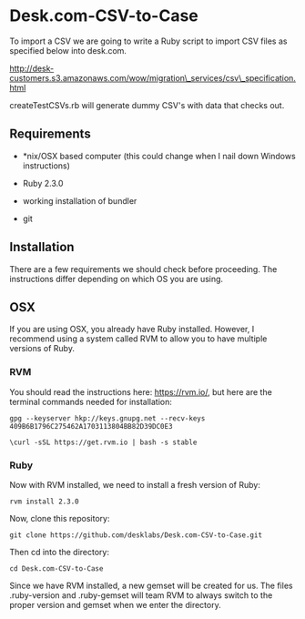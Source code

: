 Desk.com-CSV-to-Case
====================

To import a CSV we are going to write a Ruby script to import CSV files as
specified below into desk.com.

http://desk-customers.s3.amazonaws.com/wow/migration\_services/csv\_specification.html

createTestCSVs.rb will generate dummy CSV's with data that checks out.

Requirements
------------

-   \*nix/OSX based computer (this could change when I nail down Windows
    instructions)

-   Ruby 2.3.0

-   working installation of bundler

-   git

Installation
------------

There are a few requirements we should check before proceeding. The instructions
differ depending on which OS you are using.

OSX
---

If you are using OSX, you already have Ruby installed. However, I recommend
using a system called RVM to allow you to have multiple versions of Ruby.

### RVM

You should read the instructions here: <https://rvm.io/>, but here are the
terminal commands needed for installation:

`gpg --keyserver hkp://keys.gnupg.net --recv-keys
409B6B1796C275462A1703113804BB82D39DC0E3`

`\curl -sSL https://get.rvm.io | bash -s stable`

### Ruby

Now with RVM installed, we need to install a fresh version of Ruby:

`rvm install 2.3.0`

Now, clone this repository:

`git clone https://github.com/desklabs/Desk.com-CSV-to-Case.git`

Then cd into the directory:

`cd Desk.com-CSV-to-Case`

Since we have RVM installed, a new gemset will be created for us. The files
.ruby-version and .ruby-gemset will team RVM to always switch to the proper
version and gemset when we enter the directory.
